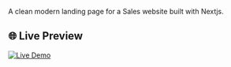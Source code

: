 A clean modern landing page for a Sales website built with Nextjs.
## 🌐 Live Preview
[![Live Demo](https://img.shields.io/badge/Live%20Demo-Visit%20Now-brightgreen)](https://sales-web-ui-x69p.vercel.app)
